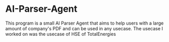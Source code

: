 # AI-Parser-Agent
This program is a small AI Parser Agent that aims to help users with a large amount of company's PDF and can be used in any usecase. The usecase I worked on was the usecase of HSE of TotalEnergies
